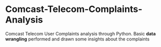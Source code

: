 # Comcast-Telecom-Complaints-Analysis
Comcast Telecom User Complaints analysis through Python. 
 Basic **data wrangling** performed and drawn some insights about the complaints
